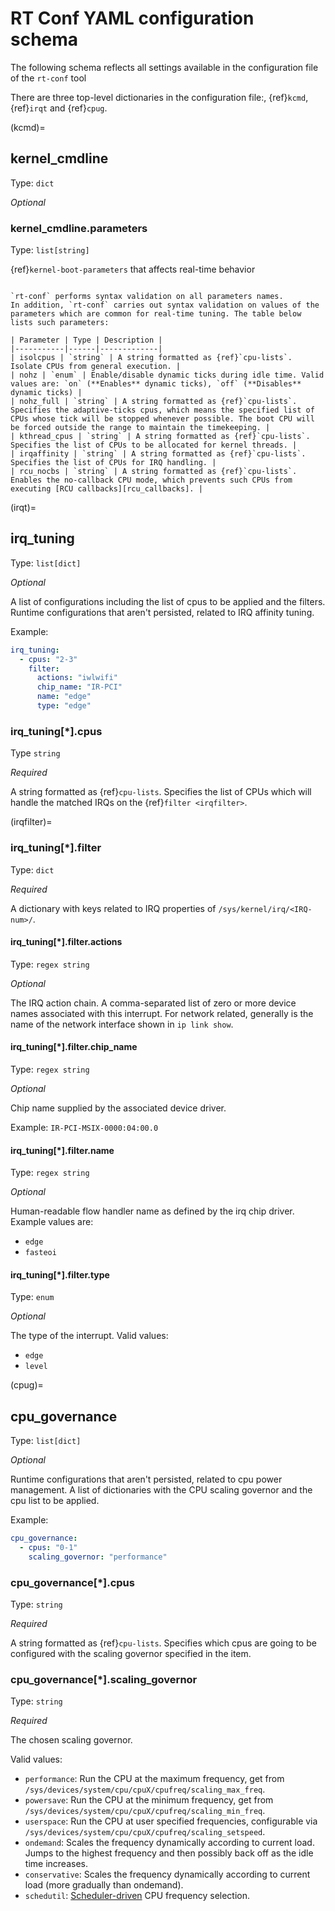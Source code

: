 # RT Conf YAML configuration schema

The following schema reflects all settings available in the configuration file of the `rt-conf` tool

There are three top-level dictionaries in the configuration file:, {ref}`kcmd`, {ref}`irqt` and {ref}`cpug`.

(kcmd)=
## kernel_cmdline

Type: `dict`

_Optional_

### kernel_cmdline.parameters

Type: `list[string]`

{ref}`kernel-boot-parameters` that affects real-time behavior

```{admonition} Validated parameters

`rt-conf` performs syntax validation on all parameters names. 
In addition, `rt-conf` carries out syntax validation on values of the parameters which are common for real-time tuning. The table below lists such parameters:

| Parameter | Type | Description |
|-----------|------|-------------|
| isolcpus | `string` | A string formatted as {ref}`cpu-lists`. Isolate CPUs from general execution. |
| nohz | `enum` | Enable/disable dynamic ticks during idle time. Valid values are: `on` (**Enables** dynamic ticks), `off` (**Disables** dynamic ticks) |
| nohz_full | `string` | A string formatted as {ref}`cpu-lists`. Specifies the adaptive-ticks cpus, which means the specified list of CPUs whose tick will be stopped whenever possible. The boot CPU will be forced outside the range to maintain the timekeeping. |
| kthread_cpus | `string` | A string formatted as {ref}`cpu-lists`. Specifies the list of CPUs to be allocated for kernel threads. |
| irqaffinity | `string` | A string formatted as {ref}`cpu-lists`. Specifies the list of CPUs for IRQ handling. |
| rcu_nocbs | `string` | A string formatted as {ref}`cpu-lists`. Enables the no-callback CPU mode, which prevents such CPUs from executing [RCU callbacks][rcu_callbacks]. |
```

(irqt)=
## irq_tuning 

Type: `list[dict]`

_Optional_

A list of configurations including the list of cpus to be applied and the filters.
Runtime configurations that aren't persisted, related to IRQ affinity tuning.

Example:

```yaml
irq_tuning:
  - cpus: "2-3"
    filter:
      actions: "iwlwifi"
      chip_name: "IR-PCI"
      name: "edge"
      type: "edge"
```

### irq_tuning[*].cpus

Type `string`

_Required_

A string formatted as {ref}`cpu-lists`. 
Specifies the list of CPUs which will handle the matched IRQs on the {ref}`filter <irqfilter>`.

(irqfilter)=
### irq_tuning[*].filter

Type: `dict`

_Required_

A dictionary with keys related to IRQ properties of `/sys/kernel/irq/<IRQ-num>/`.

#### irq_tuning[*].filter.actions

Type: `regex string`

_Optional_

The IRQ action chain. A comma-separated list of zero or more device names associated with this interrupt.
For network related, generally is the name of the network interface shown in `ip link show`. 

#### irq_tuning[*].filter.chip_name

Type: `regex string`

_Optional_

Chip name supplied by the associated device driver.

Example: `IR-PCI-MSIX-0000:04:00.0`

#### irq_tuning[*].filter.name

Type: `regex string`

_Optional_

Human-readable flow handler name as defined by the irq chip driver.
Example values are:
  * `edge`
  * `fasteoi`

#### irq_tuning[*].filter.type

Type: `enum`

_Optional_

The type of the interrupt.
Valid values:
  * `edge`
  * `level` 

(cpug)=
## cpu_governance

Type: `list[dict]`

_Optional_

Runtime configurations that aren't persisted, related to cpu power management.
A list of dictionaries with the CPU scaling governor and the cpu list to be applied.

Example:

```yaml
cpu_governance: 
  - cpus: "0-1"
    scaling_governor: "performance"
```

### cpu_governance[*].cpus

Type: `string`

_Required_

A string formatted as {ref}`cpu-lists`. 
Specifies which cpus are going to be configured with the scaling governor specified in the item.


### cpu_governance[*].scaling_governor

Type: `string`

_Required_

The chosen scaling governor.

Valid values:
  * `performance`: Run the CPU at the maximum frequency, get from `/sys/devices/system/cpu/cpuX/cpufreq/scaling_max_freq`.
  * `powersave`: Run the CPU at the minimum frequency, get from `/sys/devices/system/cpu/cpuX/cpufreq/scaling_min_freq`. 
  * `userspace`: Run the CPU at user specified frequencies, configurable via `/sys/devices/system/cpu/cpuX/cpufreq/scaling_setspeed`. 
  * `ondemand`: Scales the frequency dynamically according to current load. Jumps to the highest frequency and then possibly back off as the idle time increases.
  * `conservative`: Scales the frequency dynamically according to current load (more gradually than ondemand).
  * `schedutil`: [Scheduler-driven](https://lwn.net/Articles/682391/) CPU frequency selection.


<!-- Links -->
[rcu_callbacks]: https://wiki.linuxfoundation.org/realtime/documentation/technical_details/rcu

